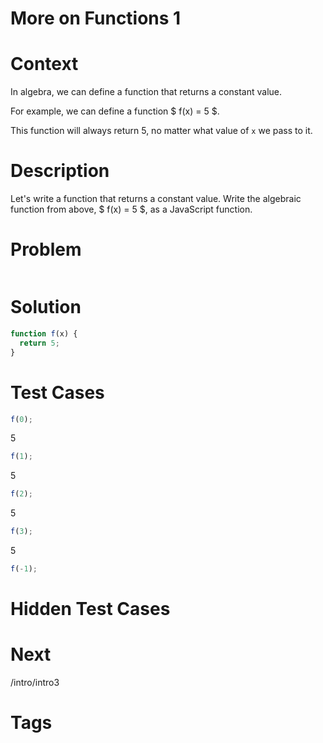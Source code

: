 # More on Functions 1

# Context
In algebra, we can define a function that returns a constant value.

For example, we can define a function $ f(x) = 5 $.

This function will always return 5, no matter what value of `x` we pass to it.

# Description
Let's write a function that returns a constant value. Write the algebraic function from above, $ f(x) = 5 $, as a JavaScript function.

# Problem
```javascript
```

# Solution
```javascript
function f(x) {
  return 5;
}
```

# Test Cases
```javascript
f(0);
```
5
```javascript
f(1);
```
5
```javascript
f(2);
```
5
```javascript
f(3);
```
5
```javascript
f(-1);
```


# Hidden Test Cases

# Next
/intro/intro3

# Tags




